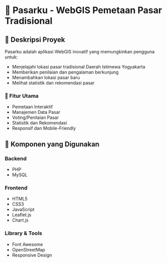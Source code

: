 # 🏪 Pasarku - WebGIS Pemetaan Pasar Tradisional

## 📌 Deskripsi Proyek

Pasarku adalah aplikasi WebGIS inovatif yang memungkinkan pengguna untuk:
- Menjelajahi lokasi pasar tradisional Daerah Istimewa Yogyakarta
- Memberikan penilaian dan pengalaman berkunjung
- Menambahkan lokasi pasar baru
- Melihat statistik dan rekomendasi pasar

### 🌟 Fitur Utama
- Pemetaan Interaktif
- Manajemen Data Pasar
- Voting/Penilaian Pasar
- Statistik dan Rekomendasi
- Responsif dan Mobile-Friendly

## 🚀 Komponen yang Digunakan

### Backend
- PHP
- MySQL

### Frontend
- HTML5
- CSS3
- JavaScript
- Leaflet.js
- Chart.js

### Library & Tools
- Font Awesome
- OpenStreetMap
- Responsive Design
